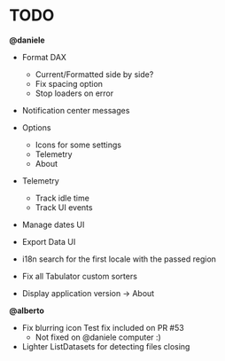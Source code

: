 # TODO

**@daniele**
- Format DAX
    - Current/Formatted side by side?
    - Fix spacing option
    - Stop loaders on error

- Notification center messages
- Options
    - Icons for some settings
    - Telemetry
    - About
- Telemetry 
    - Track idle time
    - Track UI events

- Manage dates UI
- Export Data UI
- i18n search for the first locale with the passed region
- Fix all Tabulator custom sorters
- Display application version -> About

**@alberto**

- Fix blurring icon
    Test fix included on PR #53
    - Not fixed on @daniele computer :)
- Lighter ListDatasets for detecting files closing